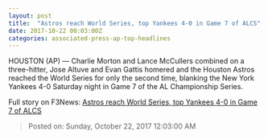 ```yaml
---
layout: post
title:  "Astros reach World Series, top Yankees 4-0 in Game 7 of ALCS"
date: 2017-10-22 00:03:00Z
categories: associated-press-ap-top-headlines
---
```


HOUSTON (AP) — Charlie Morton and Lance McCullers combined on a three-hitter, Jose Altuve and Evan Gattis homered and the Houston Astros reached the World Series for only the second time, blanking the New York Yankees 4-0 Saturday night in Game 7 of the AL Championship Series.


Full story on F3News: [Astros reach World Series, top Yankees 4-0 in Game 7 of ALCS](http://www.f3nws.com/n/2ajzrC)

> Posted on: Sunday, October 22, 2017 12:03:00 AM

